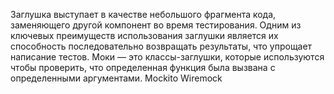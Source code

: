 Заглушка выступает в качестве небольшого фрагмента кода, заменяющего другой компонент во время тестирования. Одним из ключевых преимуществ использования заглушки является их способность последовательно возвращать результаты, что упрощает написание тестов. 
Моки — это классы-заглушки, которые используются чтобы проверить, что определенная функция была вызвана с определенными аргументами.
Mockito
Wiremock
